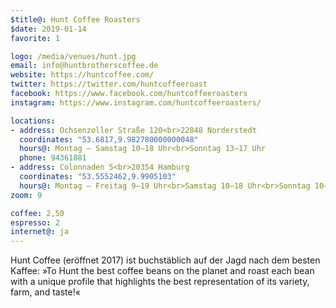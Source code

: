 ```yaml
---
$title@: Hunt Coffee Roasters
$date: 2019-01-14
favorite: 1

logo: /media/venues/hunt.jpg
email: info@huntbrotherscoffee.de
website: https://huntcoffee.com/
twitter: https://twitter.com/huntcoffeeroast
facebook: https://www.facebook.com/huntcoffeeroasters
instagram: https://www.instagram.com/huntcoffeeroasters/

locations:
- address: Ochsenzoller Straße 120<br>22848 Norderstedt
  coordinates: "53.6817,9.982780000000048"
  hours@: Montag – Samstag 10–18 Uhr<br>Sonntag 13–17 Uhr
  phone: 94361881
- address: Colonnaden 5<br>20354 Hamburg
  coordinates: "53.5552462,9.9905103"
  hours@: Montag – Freitag 9–19 Uhr<br>Samstag 10–18 Uhr<br>Sonntag 10–17 Uhr
zoom: 9

coffee: 2,50
espresso: 2
internet@: ja
---
```


Hunt Coffee (eröffnet 2017) ist buchstäblich auf der Jagd nach dem besten Kaffee: »To Hunt the best coffee beans on the planet and roast each bean with a unique profile that highlights the best representation of its variety, farm, and taste!«